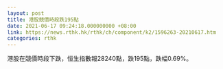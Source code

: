 ```yaml
---
layout: post
title: 港股競價時段跌195點
date: 2021-06-17 09:24:18.000000000 +08:00
link: https://news.rthk.hk/rthk/ch/component/k2/1596263-20210617.htm
categories: rthk
---
```


港股在競價時段下跌，恒生指數報28240點，跌195點，跌幅0.69%。
